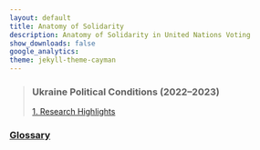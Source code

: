 ```yaml
---
layout: default
title: Anatomy of Solidarity
description: Anatomy of Solidarity in United Nations Voting
show_downloads: false
google_analytics:
theme: jekyll-theme-cayman
---
```


> ### Ukraine Political Conditions (2022–2023)
>  [1. Research Highlights](https://sobolsky.github.io/upc/)
### [Glossary](https://sobolsky.github.io/un/glossary)
